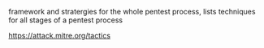 
framework and stratergies for the whole pentest process, lists techniques for all stages of a pentest process

https://attack.mitre.org/tactics
